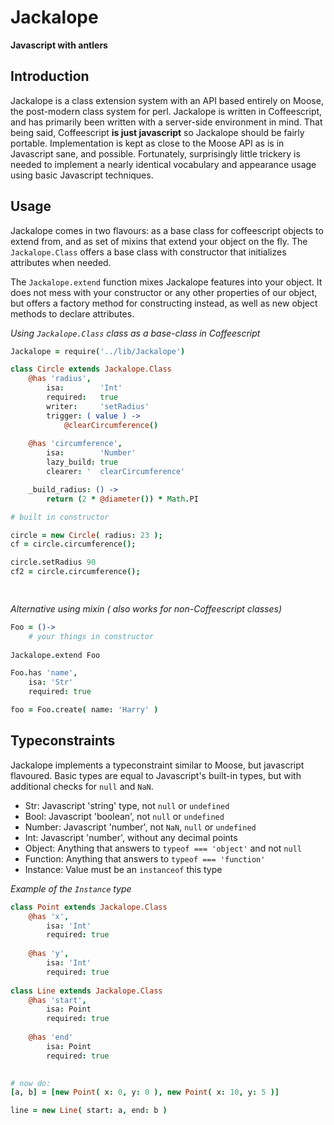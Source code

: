 # Jackalope
**Javascript with antlers**

## Introduction

Jackalope is a class extension system with an API based entirely on Moose, the post-modern class system for perl.
Jackalope is written in Coffeescript, and has primarily been written with a
server-side environment in mind. That being said, Coffeescript **is just javascript** so Jackalope should be fairly portable.
Implementation is kept as close to the Moose API as is in Javascript sane, and possible. Fortunately, surprisingly little trickery is needed to implement a nearly identical vocabulary and appearance usage using basic Javascript techniques.

## Usage

Jackalope comes in two flavours: as a base class for coffeescript objects to extend from, and as set of mixins that extend your object on the fly. The `Jackalope.Class` offers a base class with constructor that initializes
attributes when needed.

The `Jackalope.extend` function mixes Jackalope features into your object. It does not mess with your constructor or any other properties of our object, but offers a factory method for constructing instead, as well as new object methods to declare attributes.

*Using `Jackalope.Class` class as a base-class in Coffeescript*
```coffeescript
Jackalope = require('../lib/Jackalope')

class Circle extends Jackalope.Class
    @has 'radius',
        isa:        'Int'
        required:   true
        writer:     'setRadius'
        trigger: ( value ) ->
            @clearCircumference()
        
    @has 'circumference',
        isa:        'Number'
        lazy_build: true
        clearer: '  clearCircumference'

    _build_radius: () ->
        return (2 * @diameter()) * Math.PI

# built in constructor

circle = new Circle( radius: 23 );
cf = circle.circumference();

circle.setRadius 90
cf2 = circle.circumference();

    
```

*Alternative using mixin ( also works for non-Coffeescript classes)*
```coffeescript
Foo = ()->
    # your things in constructor
    
Jackalope.extend Foo

Foo.has 'name',
    isa: 'Str'
    required: true

foo = Foo.create( name: 'Harry' )
```
## Typeconstraints

Jackalope implements a typeconstraint similar to Moose, but javascript flavoured. Basic types are equal to Javascript's built-in types, but with additional checks for `null` and `NaN`.

* Str:
    Javascript 'string' type, not `null` or `undefined`
* Bool:
    Javascript 'boolean', not `null` or `undefined`
* Number:
    Javascript 'number', not `NaN`, `null` or `undefined`
* Int:
    Javascript 'number', without any decimal points
* Object:
    Anything that answers to `typeof === 'object'` and not `null`  
* Function:
    Anything that answers to `typeof === 'function'`  
* Instance:
    Value must be an `instanceof` this type

*Example of the `Instance` type*
```coffeescript
class Point extends Jackalope.Class
    @has 'x',
        isa: 'Int'
        required: true
        
    @has 'y',
        isa: 'Int'
        required: true
        
class Line extends Jackalope.Class
    @has 'start',
        isa: Point
        required: true
        
    @has 'end'
        isa: Point
        required: true
        

# now do:
[a, b] = [new Point( x: 0, y: 0 ), new Point( x: 10, y: 5 )]

line = new Line( start: a, end: b )

```



